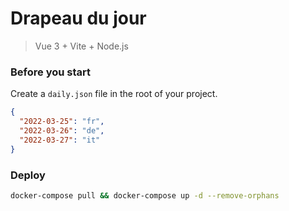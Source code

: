 # Drapeau du jour

> Vue 3 + Vite + Node.js

### Before you start

Create a `daily.json` file in the root of your project.

```json
{
  "2022-03-25": "fr",
  "2022-03-26": "de",
  "2022-03-27": "it"
}
```

### Deploy

```bash
docker-compose pull && docker-compose up -d --remove-orphans
```
